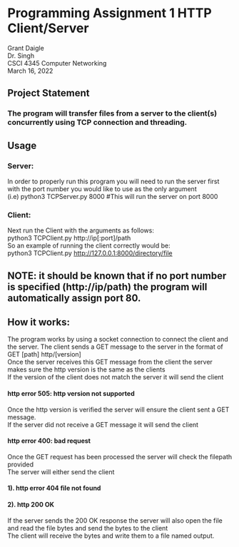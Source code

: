 # Programming Assignment 1 HTTP Client/Server<br>
Grant Daigle<br>
Dr. Singh<br>
CSCI 4345 Computer Networking<br>
March 16, 2022<br>
## Project Statement<br>
### The program will transfer files from a server to the client(s) concurrently using TCP connection and threading.<br>
## Usage<br>
### Server:<br>
In order to properly run this program you will need to run the server first with the port number you would like to use as the only argument<br>
(i.e) python3 TCPServer.py 8000 #This will run the server on port 8000<br>
### Client:<br>
Next run the Client with the arguments as follows:<br>
 python3 TCPClient.py http://ip[:port]/path<br>
So an example of running the client correctly would be:<br>
  python3 TCPClient.py http://127.0.0.1:8000/directory/file<br>
## NOTE: it should be known that if no port number is specified (http://ip/path) the program will automatically assign port 80.<br>
## How it works: <br>
The program works by using a socket connection to connect the client and the server. The client sends a GET message to the server in the format of <br>
GET [path] http/[version]<br>
Once the server receives this GET message from the client the server makes sure the http version is the same as the clients<br>
If the version of the client does not match the server it will send the client<br>
#### http error 505: http version not supported<br>
Once the http version is verified the server will ensure the client sent a GET message. <br>
If the server did not receive a GET message it will send the client<br>
#### http error 400: bad request<br>
Once the GET request has been processed the server will check the filepath provided<br>
The server will either send the client<br>
#### 1). http error 404 file not found
#### 2). http 200 OK
If the server sends the 200 OK response the server will also open the file and read the file bytes and send the bytes to the client<br>
The client will receive the bytes and write them to a file named output.
